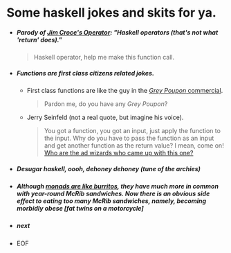 # Some haskell jokes and skits for ya.

- ##### Parody of [Jim Croce's Operator](https://www.youtube.com/watch?v=3RA4MykPm4s): "Haskell operators (that's not what 'return' does)."

	> Haskell operator, help me make this function call.
	
- ##### Functions are first class citizens related jokes.
	- First class functions are like the guy in the [_Grey Poupon_ commercial](https://www.youtube.com/watch?v=uwOCOm9Z0YE).
	
		> Pardon me, do you have any _Grey Poupon_?
	
	- Jerry Seinfeld (not a real quote, but imagine his voice).
	
		> You got a function, you got an input, just apply the function to the input. Why do you have to pass the function as an input and get another function as the return value? I mean, come on! [Who are the ad wizards who came up with this one?](https://www.youtube.com/watch?v=A_pvFXbVlt8)
	
	
- ##### Desugar haskell, oooh, dehoney dehoney (tune of the archies)

- ##### Although [monads are like burritos](https://blog.plover.com/prog/burritos.html), they have much more in common with year-round McRib sandwiches. Now there is an obvious side effect to eating too many McRib sandwiches, namely, becoming morbidly obese [fat twins on a motorcycle]

- ##### next

- EOF
